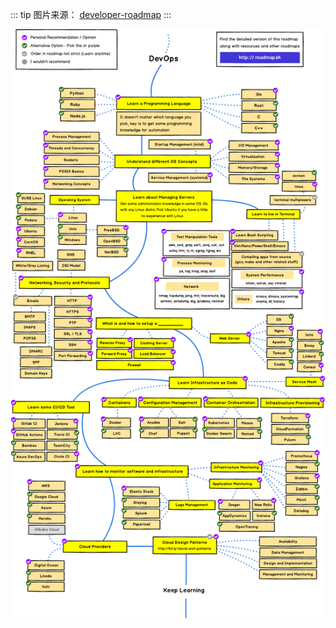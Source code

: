 ::: tip 图片来源：
[developer-roadmap](https://github.com/kamranahmedse/developer-roadmap)
:::

![DevOps](./imgs/do.png)
